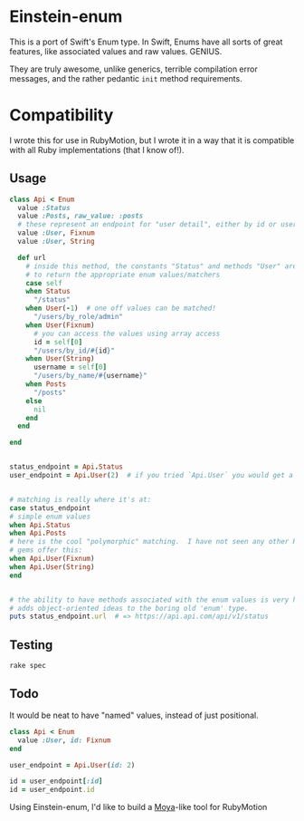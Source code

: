 # Einstein-enum

This is a port of Swift's Enum type.  In Swift, Enums have all sorts of great
features, like associated values and raw values.  GENIUS.

They are truly awesome, unlike generics, terrible compilation error messages,
and the rather pedantic `init` method requirements.


# Compatibility

I wrote this for use in RubyMotion, but I wrote it in a way that it is
compatible with all Ruby implementations (that I know of!).


## Usage

```ruby
class Api < Enum
  value :Status
  value :Posts, raw_value: :posts
  # these represent an endpoint for "user detail", either by id or username
  value :User, Fixnum
  value :User, String

  def url
    # inside this method, the constants "Status" and methods "User" are defined
    # to return the appropriate enum values/matchers
    case self
    when Status
      "/status"
    when User(-1)  # one off values can be matched!
      "/users/by_role/admin"
    when User(Fixnum)
      # you can access the values using array access
      id = self[0]
      "/users/by_id/#{id}"
    when User(String)
      username = self[0]
      "/users/by_name/#{username}"
    when Posts
      "/posts"
    else
      nil
    end
  end

end


status_endpoint = Api.Status
user_endpoint = Api.User(2)  # if you tried `Api.User` you would get a 'value not defined' expection


# matching is really where it's at:
case status_endpoint
# simple enum values
when Api.Status
when Api.Posts
# here is the cool "polymorphic" matching.  I have not seen any other Ruby Enum
# gems offer this:
when Api.User(Fixnum)
when Api.User(String)
end


# the ability to have methods associated with the enum values is very handy, and
# adds object-oriented ideas to the boring old 'enum' type.
puts status_endpoint.url  # => https://api.api.com/api/v1/status
```

## Testing

```
rake spec
```

## Todo

It would be neat to have "named" values, instead of just positional.

```ruby
class Api < Enum
  value :User, id: Fixnum
end

user_endpoint = Api.User(id: 2)

id = user_endpoint[:id]
id = user_endpoint.id
```

Using Einstein-enum, I'd like to build a [Moya][]-like tool for RubyMotion


[Moya]: https://github.com/ashfurrow/Moya

